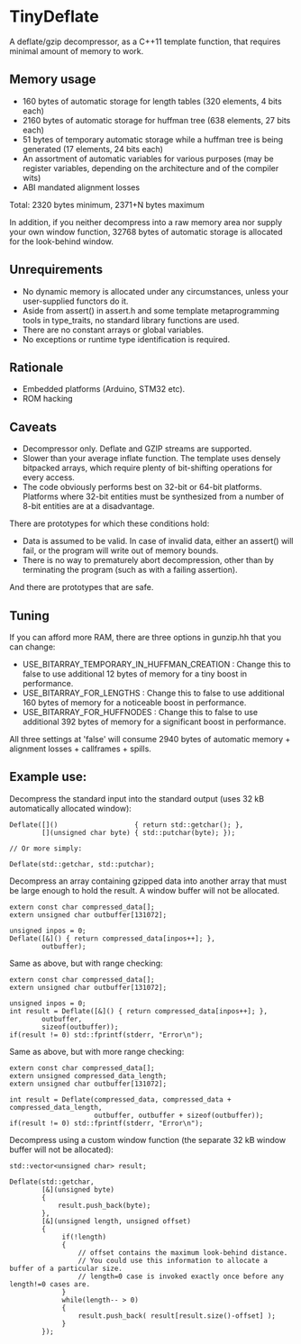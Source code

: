 # TinyDeflate

A deflate/gzip decompressor, as a C++11 template function,
that requires minimal amount of memory to work.

## Memory usage

* 160 bytes of automatic storage for length tables (320 elements, 4 bits each)
* 2160 bytes of automatic storage for huffman tree (638 elements, 27 bits each)
* 51 bytes of temporary automatic storage while a huffman tree is being generated (17 elements, 24 bits each)
* An assortment of automatic variables for various purposes (may be register variables, depending on the architecture and of the compiler wits)
* ABI mandated alignment losses

Total: 2320 bytes minimum, 2371+N bytes maximum

In addition, if you neither decompress into a raw memory area nor supply your own window function,
32768 bytes of automatic storage is allocated for the look-behind window.

## Unrequirements

* No dynamic memory is allocated under any circumstances, unless your user-supplied functors do it.
* Aside from assert() in assert.h and some template metaprogramming tools in type_traits, no standard library functions are used.
* There are no constant arrays or global variables.
* No exceptions or runtime type identification is required.

## Rationale

* Embedded platforms (Arduino, STM32 etc).
* ROM hacking

## Caveats

* Decompressor only. Deflate and GZIP streams are supported.
* Slower than your average inflate function. The template uses densely bitpacked arrays, which require plenty of bit-shifting operations for every access.
* The code obviously performs best on 32-bit or 64-bit platforms. Platforms where 32-bit entities must be synthesized from a number of 8-bit entities are at a disadvantage.

There are prototypes for which these conditions hold:
* Data is assumed to be valid. In case of invalid data, either an assert() will fail, or the program will write out of memory bounds.
* There is no way to prematurely abort decompression, other than by terminating the program (such as with a failing assertion).

And there are prototypes that are safe.

## Tuning

If you can afford more RAM, there are three options in gunzip.hh that you can change:

* USE_BITARRAY_TEMPORARY_IN_HUFFMAN_CREATION : Change this to false to use additional 12 bytes of memory for a tiny boost in performance.
* USE_BITARRAY_FOR_LENGTHS : Change this to false to use additional 160 bytes of memory for a noticeable boost in performance.
* USE_BITARRAY_FOR_HUFFNODES : Change this to false to use additional 392 bytes of memory for a significant boost in performance.

All three settings at 'false' will consume 2940 bytes of automatic memory + alignment losses + callframes + spills.

## Example use:

Decompress the standard input into the standard output (uses 32 kB automatically allocated window):

    Deflate([]()                   { return std::getchar(); },
            [](unsigned char byte) { std::putchar(byte); });
    
    // Or more simply:
    
    Deflate(std::getchar, std::putchar);

Decompress an array containing gzipped data into another array that must be large enough to hold the result. A window buffer will not be allocated.

    extern const char compressed_data[];
    extern unsigned char outbuffer[131072];
    
    unsigned inpos = 0;
    Deflate([&]() { return compressed_data[inpos++]; },
            outbuffer);

Same as above, but with range checking:

    extern const char compressed_data[];
    extern unsigned char outbuffer[131072];
    
    unsigned inpos = 0;
    int result = Deflate([&]() { return compressed_data[inpos++]; },
            outbuffer,
            sizeof(outbuffer));
    if(result != 0) std::fprintf(stderr, "Error\n");

Same as above, but with more range checking:

    extern const char compressed_data[];
    extern unsigned compressed_data_length;
    extern unsigned char outbuffer[131072];
    
    int result = Deflate(compressed_data, compressed_data + compressed_data_length,
                         outbuffer, outbuffer + sizeof(outbuffer));
    if(result != 0) std::fprintf(stderr, "Error\n");

Decompress using a custom window function (the separate 32 kB window buffer will not be allocated):

    std::vector<unsigned char> result;
    
    Deflate(std::getchar,
            [&](unsigned byte)
            {
                result.push_back(byte);
            },
            [&](unsigned length, unsigned offset)
            {
                 if(!length)
                 {
                     // offset contains the maximum look-behind distance.
                     // You could use this information to allocate a buffer of a particular size.
                     // length=0 case is invoked exactly once before any length!=0 cases are.
                 }
                 while(length-- > 0)
                 {
                     result.push_back( result[result.size()-offset] );
                 }
            });
